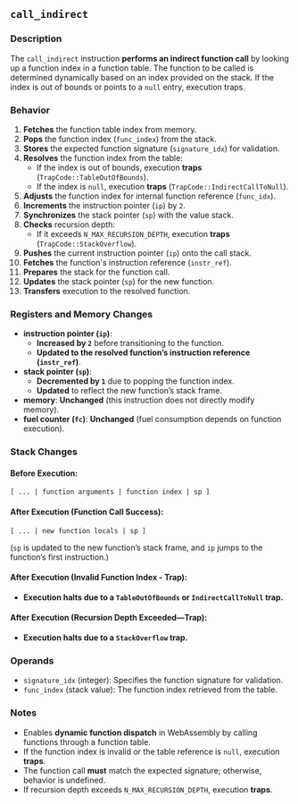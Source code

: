 ## `call_indirect`

### **Description**

The `call_indirect` instruction **performs an indirect function call** by looking up a function index in a function
table. The function to be called is determined dynamically based on an index provided on the stack. If the index is out
of bounds or points to a `null` entry, execution traps.

### **Behavior**

1. **Fetches** the function table index from memory.
2. **Pops** the function index (`func_index`) from the stack.
3. **Stores** the expected function signature (`signature_idx`) for validation.
4. **Resolves** the function index from the table:
    - If the index is out of bounds, execution **traps** (`TrapCode::TableOutOfBounds`).
    - If the index is `null`, execution **traps** (`TrapCode::IndirectCallToNull`).
5. **Adjusts** the function index for internal function reference (`func_idx`).
6. **Increments** the instruction pointer (`ip`) by `2`.
7. **Synchronizes** the stack pointer (`sp`) with the value stack.
8. **Checks** recursion depth:
    - If it exceeds `N_MAX_RECURSION_DEPTH`, execution **traps** (`TrapCode::StackOverflow`).
9. **Pushes** the current instruction pointer (`ip`) onto the call stack.
10. **Fetches** the function's instruction reference (`instr_ref`).
11. **Prepares** the stack for the function call.
12. **Updates** the stack pointer (`sp`) for the new function.
13. **Transfers** execution to the resolved function.

### **Registers and Memory Changes**

- **instruction pointer (`ip`)**:
    - **Increased by `2`** before transitioning to the function.
    - **Updated to the resolved function’s instruction reference (`instr_ref`)**.
- **stack pointer (`sp`)**:
    - **Decremented by `1`** due to popping the function index.
    - **Updated** to reflect the new function’s stack frame.
- **memory**: **Unchanged** (this instruction does not directly modify memory).
- **fuel counter (`fc`)**: **Unchanged** (fuel consumption depends on function execution).

### **Stack Changes**

#### **Before Execution:**

```
[ ... | function arguments | function index | sp ]
```

#### **After Execution (Function Call Success):**

```
[ ... | new function locals | sp ]
```

(`sp` is updated to the new function’s stack frame, and `ip` jumps to the function’s first instruction.)

#### **After Execution (Invalid Function Index - Trap):**

- **Execution halts due to a `TableOutOfBounds` or `IndirectCallToNull` trap.**

#### **After Execution (Recursion Depth Exceeded—Trap):**

- **Execution halts due to a `StackOverflow` trap.**

### **Operands**

- `signature_idx` (integer): Specifies the function signature for validation.
- `func_index` (stack value): The function index retrieved from the table.

### **Notes**

- Enables **dynamic function dispatch** in WebAssembly by calling functions through a function table.
- If the function index is invalid or the table reference is `null`, execution **traps**.
- The function call **must** match the expected signature; otherwise, behavior is undefined.
- If recursion depth exceeds `N_MAX_RECURSION_DEPTH`, execution **traps**.